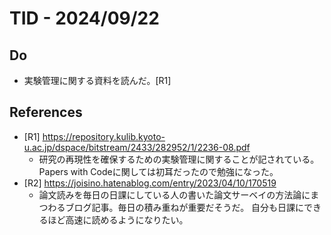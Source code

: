 # TID - 2024/09/22
<!--
## Learnings
- 
- 
-->


## Do
- 実験管理に関する資料を読んだ。[R1]

## References
- [R1] https://repository.kulib.kyoto-u.ac.jp/dspace/bitstream/2433/282952/1/2236-08.pdf
  - 研究の再現性を確保するための実験管理に関することが記されている。Papers with Codeに関しては初耳だったので勉強になった。
- [R2] https://joisino.hatenablog.com/entry/2023/04/10/170519
  - 論文読みを毎日の日課にしている人の書いた論文サーベイの方法論にまつわるブログ記事。毎日の積み重ねが重要だそうだ。
    自分も日課にできるほど高速に読めるようになりたい。
